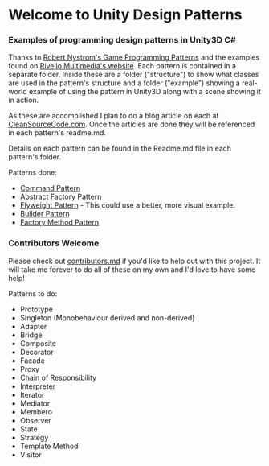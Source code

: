# Welcome to Unity Design Patterns
### Examples of programming design patterns in Unity3D C# 

Thanks to [Robert Nystrom's Game Programming Patterns][1]
and the examples found on [Rivello Multimedia's website][2]. 
Each pattern is contained in a separate folder. Inside these are a folder ("structure") to show what classes are used in the pattern's structure and a folder ("example") showing a real-world example of using the pattern in Unity3D along with a scene showing it in action.

As these are accomplished I plan to do a blog article on each at [CleanSourceCode.com](http://cleansourcecode.com). Once the articles are done they will be referenced in each pattern's readme.md.

Details on each pattern can be found in the Readme.md file in each pattern's folder.

Patterns done:

 - [Command Pattern]
 - [Abstract Factory Pattern]
 - [Flyweight Pattern] - This could use a better, more visual example.
 - [Builder Pattern]
 - [Factory Method Pattern]

### Contributors Welcome
Please check out [contributors.md] if you'd like to help out with this project. It will take me forever to do all of these on my own and I'd love to have some help!

Patterns to do:

- Prototype
- Singleton (Monobehaviour derived and non-derived)
- Adapter
- Bridge
- Composite
- Decorator
- Facade
- Proxy
- Chain of Responsibility
- Interpreter
- Iterator
- Mediator
- Membero
- Observer
- State
- Strategy
- Template Method
- Visitor



[1]: http://gameprogrammingpatterns.com/
[2]: http://www.rivellomultimediaconsulting.com/unity3d-csharp-design-patterns/
[command pattern]:https://github.com/Naphier/unity-design-patterns/tree/master/Assets/command%20pattern
[abstract factory pattern]:https://github.com/Naphier/unity-design-patterns/tree/master/Assets/abstract%20factory
[flyweight pattern]:https://github.com/Naphier/unity-design-patterns/tree/master/Assets/flyweight%20pattern
[contributors.md]:https://github.com/Naphier/unity-design-patterns/blob/master/contributors.md
[builder pattern]:https://github.com/Naphier/unity-design-patterns/tree/master/Assets/builder%20pattern
[factory method pattern]:https://github.com/Naphier/unity-design-patterns/tree/master/Assets/factory%20method%20pattern
